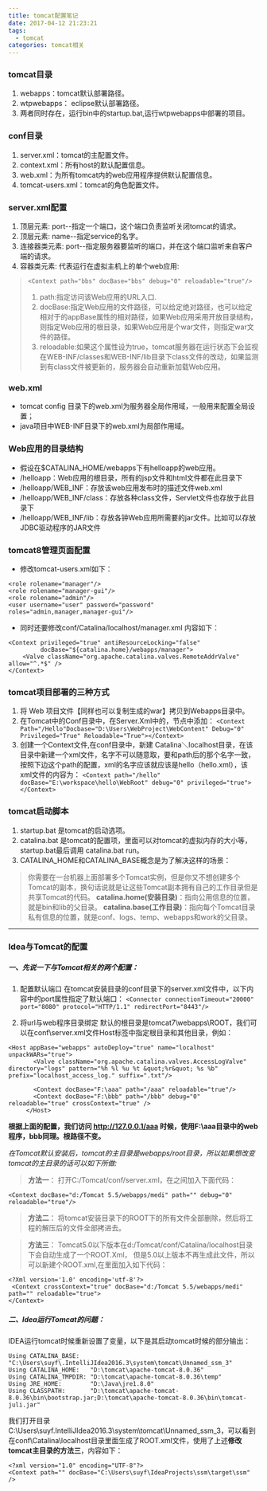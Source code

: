 ```yaml
---
title: tomcat配置笔记
date: 2017-04-12 21:23:21
tags:
  - tomcat
categories: tomcat相关
---
```


### tomcat目录
1. webapps：tomcat默认部署路径。
2. wtpwebapps： eclipse默认部署路径。
3. 两者同时存在，运行bin中的startup.bat,运行wtpwebapps中部署的项目。

### conf目录
1. server.xml：tomcat的主配置文件。
2. context.xml：所有host的默认配置信息。
3. web.xml：为所有tomcat内的web应用程序提供默认配置信息。
4. tomcat-users.xml：tomcat的角色配置文件。

### server.xml配置
1. 顶层元素<Server>: port--指定一个端口，这个端口负责监听关闭tomcat的请求。
2. 顶层元素<Service>: name--指定service的名字。
3. 连接器类元素<Connector>: port--指定服务器要监听的端口，并在这个端口监听来自客户端的请求。
4. 容器类元素<Context>: 代表运行在虚拟主机上的单个web应用:
> `<Context path="bbs" docBase="bbs" debug="0" reloadable="true"/>`
> 1. path:指定访问该Web应用的URL入口.
> 2. docBase:指定Web应用的文件路径，可以给定绝对路径，也可以给定相对于<Host>的appBase属性的相对路径，如果Web应用采用开放目录结构，则指定Web应用的根目录，如果Web应用是个war文件，则指定war文件的路径。
>3. reloadable:如果这个属性设为true，tomcat服务器在运行状态下会监视在WEB-INF/classes和WEB-INF/lib目录下class文件的改动，如果监测到有class文件被更新的，服务器会自动重新加载Web应用。

### web.xml
* tomcat config 目录下的web.xml为服务器全局作用域，一般用来配置全局设置；
* java项目中WEB-INF目录下的web.xml为局部作用域。

### Web应用的目录结构
* 假设在$CATALINA_HOME/webapps下有helloapp的web应用。
* /helloapp：Web应用的根目录，所有的jsp文件和html文件都在此目录下
* /helloapp/WEB_INF：存放该web应用发布时的描述文件web.xml
* /helloapp/WEB_INF/class：存放各种class文件，Servlet文件也存放于此目录下
* /helloapp/WEB_INF/lib：存放各钟Web应用所需要的jar文件。比如可以存放JDBC驱动程序的JAR文件

### tomcat8管理页面配置
* 修改tomcat-users.xml如下：
```
<role rolename="manager"/>
<role rolename="manager-gui"/>
<role rolename="admin"/>
<user username="user" password="password" roles="admin,manager,manager-gui"/>
```
* 同时还要修改conf/Catalina/localhost/manager.xml 内容如下：
```
<Context privileged="true" antiResourceLocking="false"
         docBase="${catalina.home}/webapps/manager">
    <Valve className="org.apache.catalina.valves.RemoteAddrValve" allow="^.*$" />
</Context>
```

### tomcat项目部署的三种方式
1. 将 Web 项目文件【同样也可以复制生成的war】拷贝到Webapps目录中。
2. 在Tomcat中的Conf目录中，在Server.Xml中的，<Host/>节点中添加：
`<Context Path="/Hello"Docbase="D:\Users\WebProject\WebContent" Debug="0" Privileged="True" Reloadable="True"></Context>`
3. 创建一个Context文件,在conf目录中，新建 Catalina＼localhost目录，在该目录中新建一个xml文件，名字不可以随意取，要和path后的那个名字一致，按照下边这个path的配置，xml的名字应该就应该是hello（hello.xml），该xml文件的内容为：
`<Context path="/hello" docBase="E:\workspace\hello\WebRoot" debug="0" privileged="true"></Context>`

### tomcat启动脚本
1. startup.bat 是tomcat的启动选项。
2. catalina.bat 是tomcat的配置项，里面可以对tomcat的虚拟内存的大小等，startup.bat最后调用 catalina.bat run。
3. CATALINA_HOME和CATALINA_BASE概念是为了解决这样的场景：
> 你需要在一台机器上面部署多个Tomcat实例，但是你又不想创建多个Tomcat的副本，换句话说就是让这些Tomcat副本拥有自己的工作目录但是共享Tomcat的代码。
> **catalina.home(安装目录)**：指向公用信息的位置，就是bin和lib的父目录。
> **catalina.base(工作目录)**：指向每个Tomcat目录私有信息的位置，就是conf、logs、temp、webapps和work的父目录。

---

### Idea与Tomcat的配置
##### 一、先说一下与Tomcat相关的两个配置：
1. 配置默认端口
 在tomcat安装目录的conf目录下的server.xml文件中，以下内容中的port属性指定了默认端口：
 `<Connector connectionTimeout="20000" port="8080" protocol="HTTP/1.1" redirectPort="8443"/>`

2. 将url与web程序目录绑定
 默认的根目录是tomcat7\webapps\ROOT，我们可以在conf\server.xml文件Host标签中指定根目录和其他目录，例如：
 ```
 <Host appBase="webapps" autoDeploy="true" name="localhost" unpackWARs="true">
        <Valve className="org.apache.catalina.valves.AccessLogValve" directory="logs" pattern="%h %l %u %t &quot;%r&quot; %s %b" prefix="localhost_access_log." suffix=".txt"/>

        <Context docBase="F:\aaa" path="/aaa" reloadable="true"/>
        <Context docBase="F:\bbb" path="/bbb" debug="0"
reloadable="true" crossContext="true" />
      </Host>
 ```
 **根据上面的配置，我们访问 http://127.0.0.1/aaa 时候，使用F:\aaa目录中的web程序，bbb同理。根路径不变。**

 _在Tomcat默认安装后，tomcat的主目录是webapps/root目录，所以如果想改变tomcat的主目录的话可以如下所做:_
 > **方法一**：
 打开C:/Tomcat/conf/server.xml，在<host></host>之间加入下面代码：
 ```
 <Context docBase="d:/Tomcat 5.5/webapps/medi" path="" debug="0"  reloadable="true"/>
 ```

 >**方法二**：
  将tomcat安装目录下的ROOT下的所有文件全部删除，然后将工程的解压后的文件全部拷进去。

 >**方法三**：
 Tomcat5.0以下版本在d:/Tomcat/conf/Catalina/localhost目录下会自动生成了一个ROOT.Xml，
 但是5.0以上版本不再生成此文件，所以可以新建个ROOT.xml,在里面加入如下代码：
 ```
 <?Xml version='1.0' encoding='utf-8'?>
  <Context crossContext="true" docBase="d:/Tomcat 5.5/webapps/medi" path="" reloadable="true">
</Context>
 ```

##### 二、Idea运行Tomcat的问题：
IDEA运行tomcat时候重新设置了变量，以下是其启动tomcat时候的部分输出：
```
Using CATALINA_BASE:   "C:\Users\suyf\.IntelliJIdea2016.3\system\tomcat\Unnamed_ssm_3"
Using CATALINA_HOME:   "D:\tomcat\apache-tomcat-8.0.36"
Using CATALINA_TMPDIR: "D:\tomcat\apache-tomcat-8.0.36\temp"
Using JRE_HOME:        "D:\Java\jre1.8.0"
Using CLASSPATH:       "D:\tomcat\apache-tomcat-8.0.36\bin\bootstrap.jar;D:\tomcat\apache-tomcat-8.0.36\bin\tomcat-juli.jar"
```
我们打开目录C:\Users\suyf\.IntelliJIdea2016.3\system\tomcat\Unnamed_ssm_3，可以看到在conf\Catalina\localhost目录里面生成了ROOT.xml文件，使用了上述**修改tomcat主目录的方法三**，内容如下：
```
<?xml version="1.0" encoding="UTF-8"?>
<Context path="" docBase="C:\Users\suyf\IdeaProjects\ssm\target\ssm" />
```
